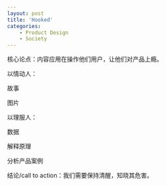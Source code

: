 ```yaml
---
layout: post
title: 'Hooked'
categories:
    - Product Design
    - Society
---
```


核心论点：内容应用在操作他们用户，让他们对产品上瘾。

以情动人：

故事

图片

以理服人：

数据

解释原理

分析产品案例

结论/call to action：我们需要保持清醒，知晓其危害。



